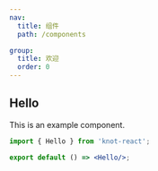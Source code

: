 ```yaml
---
nav:
  title: 组件
  path: /components

group:
  title: 欢迎
  order: 0
---
```


## Hello

This is an example component.

```jsx
import { Hello } from 'knot-react';

export default () => <Hello/>;
```
